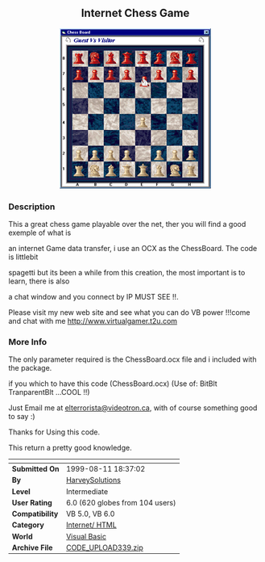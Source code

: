 ﻿<div align="center">

## Internet Chess Game

<img src="PIC200036726453884.GIF">
</div>

### Description

This a great chess game playable over the net, ther you will find a good exemple of what is

an internet Game data transfer, i use an OCX as the ChessBoard. The code is littlebit

spagetti but its been a while from this creation, the most important is to learn, there is also

a chat window and you connect by IP MUST SEE !!.

Please visit my new web site and see what you can do VB power !!!come and chat with me http://www.virtualgamer.t2u.com
 
### More Info
 
The only parameter required is the ChessBoard.ocx file and i included with the package.

if you which to have this code (ChessBoard.ocx) (Use of: BitBlt TranparentBlt ...COOL !!)

Just Email me at elterrorista@videotron.ca, with of course something good to say :)

Thanks for Using this code.

This return a pretty good knowledge.


<span>             |<span>
---                |---
**Submitted On**   |1999-08-11 18:37:02
**By**             |[HarveySolutions](https://github.com/Planet-Source-Code/PSCIndex/blob/master/ByAuthor/harveysolutions.md)
**Level**          |Intermediate
**User Rating**    |6.0 (620 globes from 104 users)
**Compatibility**  |VB 5\.0, VB 6\.0
**Category**       |[Internet/ HTML](https://github.com/Planet-Source-Code/PSCIndex/blob/master/ByCategory/internet-html__1-34.md)
**World**          |[Visual Basic](https://github.com/Planet-Source-Code/PSCIndex/blob/master/ByWorld/visual-basic.md)
**Archive File**   |[CODE\_UPLOAD339\.zip](https://github.com/Planet-Source-Code/harveysolutions-internet-chess-game__1-2910/archive/master.zip)








